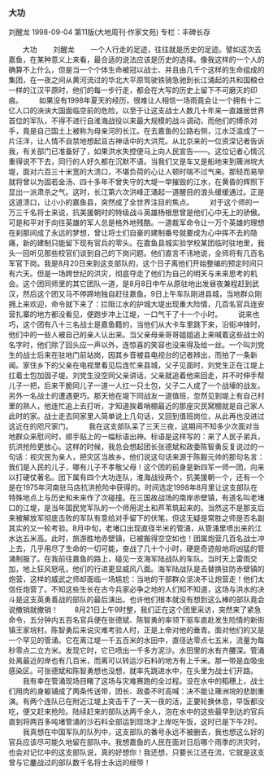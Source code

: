 ### 大功
刘醒龙
1998-09-04
第11版(大地周刊·作家文苑)
专栏：丰碑长存

　　大功
　　刘醒龙
　　一个人行走的足迹，往往就是历史的足迹。譬如这次去嘉鱼，在某种意义上来看，最合适的说法应该是历史的选择。像我这样的一个人的确算不上什么，但是当一个个体生命被冠以战士、并且由几千个这样的生命组成的集团，在一夜之间从黄河流过的华北大平原驾驶铁骑急驰到长江涌起的共和国粮仓一样的江汉平原时，他们的每一步行走，都会在大写的历史上留下不可磨灭的印痕。
　　如果没有1998年夏天的经历，很难让人相信一场雨竟会让一个拥有十二亿人口的泱泱大国面临空前的危险，以至于让这支战士人数几十年来一直雄居世界首位的军队，不得不进行自淮海战役以来最大规模的战斗调动，而他们的搏杀对手，竟是自己国土上被称为母亲河的长江。在去嘉鱼的公路右侧，江水泛滥成了一片汪洋，让人情不自禁地想起亘古神话中的大洪荒。从北京来的一位资深记者告诉我，有关部门已准备好了，如果洪水失控便马上向人民宣告——。这位记者心情沉重得说不下去，同行的人好久都在沉默不语。当我们又是车又是船地来到簰洲垸大堤，面对六百三十米宽的大溃口，不堪负荷的心让人顿时喘不过气来。那轻而易举就将曾以为固若金汤、四十多年不曾失守的大堤一举摧毁的江水，在黄昏的辉照下显出一派肃杀之气。这时，长江第六次洪峰正涌起一道醒目的浪头缓缓通过。正是这道溃口，让小小的嘉鱼县，突然成了全世界注目的焦点。
　　对于这个师的一万三千名将士来说，抗美援朝时的特级战斗英雄杨根思曾是他们心中无上的骄傲。可是和平对于向往英雄的军人总是格外地残酷。一道裁军命令让一万个英雄的理想在刹那间成了永远的梦想，曾让将士们自豪的建制番号就要成为心中挥不去的隐痛，新的建制只能留下现有官兵的零头。在嘉鱼县城实验学校某团临时驻地里，我头一回听见那些校官们谈到自己的下岗问题。他们直言不讳地说，全师将有几百名军官下岗。我是8月20日来到这支部队的，这个日子离他们开始整编的预定时间只有六天。但是一场跨世纪的洪灾，彻底夺走了他们为自己的明天与未来思考的机会。这个团同师里的其它团队一道，是8月8日中午从原驻地出发昼夜兼程赶到武汉，然后这个团又马不停蹄地独自赶往嘉鱼。9日上午车队刚进县城，当地群众刚拥上来欢迎，命令就下来了：拦阻江水的护城大堤出现重大险情，几百名官兵连安营扎寨的地方都没看见，便跑步冲上江堤，一口气干了十一个小时。
　　说来也巧，这个团有八十三名战士是嘉鱼籍的，当他们从大卡车里跳下来，沿街冲锋时，他们中的一些人被自己的亲人认出来。当父亲母亲哥哥姐姐追上来喊着这些战士的名字时，他们除了回头应一声以外，连惊喜的笑容也没来得及给一丝。一个叫刘党生的战士后来在驻地门前站岗，因其乡音被县电视台的记者辨出，而拍了一条新闻。家住乡下的父亲在电视里看见后连忙来县城，父子见面时，刘党生正在江堤上扛着土包加固子堤。刘党生没空同父亲讲话，父亲就追着他来回走，并不时伸手帮儿子一把，后来干脆同儿子一道一人扛一只土包，父子二人成了一个战壕的战友。另外一名战士的遭遇更巧。那天他在堤下同战友一道值班，忽然见到堤上有自己村里的熟人，他连忙追上去打听，才知道挨着哨棚最近的那座灾民窝棚就是自己家人此时的家。战士走去同家里人简单说上几句话，又回到值班岗位，从此再也没进过这近在的咫尺家门。
　　我在这支部队呆了三天三夜，这期间不知多少次面对当地群众来慰问时，顺手贴上的一幅标语出神。标语是这样写的：来了人民子弟兵，抗洪抢险更放心。这样的时候，我总会想起团长张德斌和政委陈智勇反复说过的一句话：视灾民为亲人，把灾区当故乡。他们说这句话来源于陈毅元帅的那句名言：我们是人民的儿子，哪有儿子不孝敬父母！这个团的前身是新四军一师一团，向来以打硬仗著名。团下属有四个大功连队，淮海战役两个，抗美援朝一个，还有一个是在1975年河南驻马店抗洪抢险中获得的。时间选定1998年8月里让这支部队在特殊地点上与历史和未来作了次碰撞。在三国故战场的南岸赤壁镇，有道名叫老堵口的江堤，是当年国民党军队的一个师用泥土和芦苇筑起来的。当然这不是那支后来被解放军彻底击败的军队有意给对手留下的伏笔，但这无疑是常胜之师是否名副其实的又一轮考验。8月中旬，老堵口出现直径半米的管涌，从管涌里喷出来的江水达五米高。此时，旅游胜地赤壁镇，已被搬得空空如也！团属炮营几百名战士冲上去，几乎用尽了生命的一切可能，奋战了几十个小时，硬是奇迹般地将凶猛的管涌制服了。在我前往嘉鱼的路上，碰见一支海军陆战队的车队。当时天上雷雨交加，地上狂风怒吼，他们的行进更显威风八面。海军陆战队是去替换驻防赤壁镇的炮营，这样的威武之师却面临一场尴尬：当地的干部群众坚决不让炮营走！他们太信任炮营了。不知这些生长在古今兵家必争之地的人们知不知道，这场与洪水的决斗是这支英勇善战的部队的最后演出。也许他们根本就没有想到这么棒的部队竟会说撤销就撤销！
　　8月21日上午9时整，我们正在这个团里采访，突然来了紧急命令，五分钟内五百名官兵便在张德斌、陈智勇的率领下驱车直赴发生险情的新街镇王家垸村。陈智勇后来说灾难考验人时，正是上帝对他的垂青。面对他们的又是一个罕见的管涌。它在离江堤一千五百米的水田中，直径达零点七五米，流量为每秒零点二立方米。发现它时，它已喷出一千多方泥沙。水田里的水有齐腰深。管涌处离最近的岸也有几百米，而离可以转运沙石料的地方有上千米。那一带是血吸虫感染区。可张德斌和陈智勇想也没想，就率先跳进水中，在头里为战士们开路。
　　我有幸在管涌现场目睹了这场与灾难赛跑的全过程。没在水中的稻穗上，战士们用肉的身躯铺成了两条传送带，团长、政委不时高喊：决不能让簰洲垸的悲剧重演。有两个连队已在附近江堤上突击干了一天一夜的活，正要轮换休息，早饭都没吃，便又赶来抢险。陆续赶来的部队达两千余人，泡在水中的这些最早到达的官兵直到将两百多吨堵管涌的沙石料全部运到现场才上岸吃午饭，这时已是下午2时。
　　我真想在中国军队的队列中，这支部队的番号永远不被删去，我也想这么好的官兵应该尽可能久地留在部队中。我想嘉鱼的人民在面对日后哪个雨季的洪灾时，也会对记忆中的这支部队说，真的好想你！我还想，只要长江还在流，它就是这支曾与它鏖战过的部队数千名将士永远的绶带！
